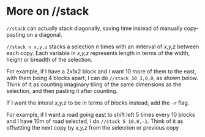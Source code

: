 # More on //stack

`//stack` can actually stack diagonally, saving time instead of manually copy-pasting on a diagonal.

`//stack n x,y,z` stacks a selection *n* times with an imterval of *x,y,z* between each copy. Each variable in *x,y,z* represents length in terms of the width, height or breadth of the selection.

For example, if I have a 2x1x2 block and I want 10 more of them to the east, with them being 4 blocks apart, I can do `//stack 10 3,0,0`, as shown below. Think of it as counting imaginary tiling of the same dimensions as the selection, and then pasting it after counting.

If I want the interal *x,y,z* to be in terms of *blocks* instead, add the `-r` flag.

For example, if I want a road going east to shift left 5 times every 10 blocks and I have 10m of road selected, I do `//stack 5 10,0,-1`. Think of it as offsetting the next copy by *x,y,z* from the selecrion or previous copy
